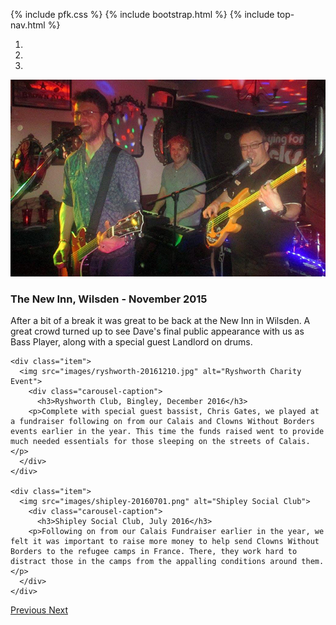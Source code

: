 {% include pfk.css %}
{% include bootstrap.html %}
{% include top-nav.html %}
<div id="myCarousel" class="carousel slide" data-ride="carousel">
  <!-- Indicators -->
  <ol class="carousel-indicators">
    <li data-target="#myCarousel" data-slide-to="0" class="active"></li>
    <li data-target="#myCarousel" data-slide-to="1"></li>
    <li data-target="#myCarousel" data-slide-to="2"></li>
  </ol>

  <!-- Wrapper for slides -->
  <div class="carousel-inner">
    <div class="item active">
      <img src="images/new-inn-nov-15.jpg" alt="New Inn, Wilsden Gig">
        <div class="carousel-caption">
          <h3>The New Inn, Wilsden - November 2015</h3>
        <p>After a bit of a break it was great to be back at the New Inn in Wilsden. A great crowd turned up to see Dave's final public appearance with us as Bass Player, along with a special guest Landlord on drums.</p>
      </div>
    </div>

    <div class="item">
      <img src="images/ryshworth-20161210.jpg" alt="Ryshworth Charity Event">
        <div class="carousel-caption">
          <h3>Ryshworth Club, Bingley, December 2016</h3>
        <p>Complete with special guest bassist, Chris Gates, we played at a fundraiser following on from our Calais and Clowns Without Borders events earlier in the year. This time the funds raised went to provide much needed essentials for those sleeping on the streets of Calais.</p>
      </div>
    </div>

    <div class="item">
      <img src="images/shipley-20160701.png" alt="Shipley Social Club">
        <div class="carousel-caption">
          <h3>Shipley Social Club, July 2016</h3>
        <p>Following on from our Calais Fundraiser earlier in the year, we felt it was important to raise more money to help send Clowns Without Borders to the refugee camps in France. There, they work hard to distract those in the camps from the appalling conditions around them.</p>
      </div>
    </div>
  </div>

  <!-- Left and right controls -->
  <a class="left carousel-control" href="#myCarousel" data-slide="prev">
    <span class="glyphicon glyphicon-chevron-left"></span>
    <span class="sr-only">Previous</span>
  </a>
  <a class="right carousel-control" href="#myCarousel" data-slide="next">
    <span class="glyphicon glyphicon-chevron-right"></span>
    <span class="sr-only">Next</span>
  </a>
</div>

